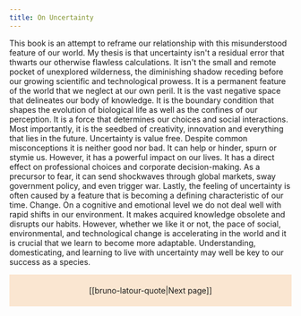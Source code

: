 ```yaml
---
title: On Uncertainty
---
```

This book is an attempt to reframe our relationship with this misunderstood feature of our world. My thesis is that uncertainty isn't a residual error that thwarts our otherwise flawless calculations. It isn't the small and remote pocket of unexplored wilderness, the diminishing shadow receding before our growing scientific and technological prowess. It is a permanent feature of the world that we neglect at our own peril. It is the vast negative space that delineates our body of knowledge. It is the boundary condition that shapes the evolution of biological life as well as the confines of our perception. It is a force that determines our choices and social interactions. Most importantly, it is the seedbed of creativity, innovation and everything that lies in the future. Uncertainty is value free. Despite common misconceptions it is neither good nor bad. It can help or hinder, spurn or stymie us. However, it has a powerful impact on our lives. It has a direct effect on professional choices and corporate decision-making. As a precursor to fear, it can send shockwaves through global markets, sway government policy, and even trigger war. Lastly, the feeling of uncertainty is often caused by a feature that is becoming a defining characteristic of our time. Change. On a cognitive and emotional level we do not deal well with rapid shifts in our environment. It makes acquired knowledge obsolete and disrupts our habits. However, whether we like it or not, the pace of social, environmental, and technological change is accelerating in the world and it is crucial that we learn to become more adaptable. Understanding, domesticating, and learning to live with uncertainty may well be key to our success as a species.

<p style="text-align: center; background-color: #fae6d1; padding: 20px">[[bruno-latour-quote|Next page]]</p>
